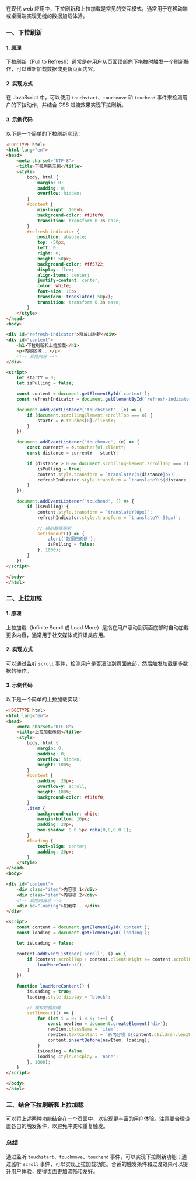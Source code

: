 在现代 web 应用中，下拉刷新和上拉加载是常见的交互模式，通常用于在移动端或桌面端实现无缝的数据加载体验。

### 一、下拉刷新

#### 1. 原理
下拉刷新（Pull to Refresh）通常是在用户从页面顶部向下拖拽时触发一个刷新操作，可以重新加载数据或更新页面内容。

#### 2. 实现方式
在 JavaScript 中，可以使用 `touchstart`、`touchmove` 和 `touchend` 事件来检测用户的下拉动作，并结合 CSS 过渡效果实现下拉刷新。

#### 3. 示例代码
以下是一个简单的下拉刷新实现：

```html
<!DOCTYPE html>
<html lang="en">
<head>
    <meta charset="UTF-8">
    <title>下拉刷新示例</title>
    <style>
        body, html {
            margin: 0;
            padding: 0;
            overflow: hidden;
        }
        #content {
            min-height: 100vh;
            background-color: #f0f0f0;
            transition: transform 0.3s ease;
        }
        #refresh-indicator {
            position: absolute;
            top: -50px;
            left: 0;
            right: 0;
            height: 50px;
            background-color: #ff5722;
            display: flex;
            align-items: center;
            justify-content: center;
            color: white;
            font-size: 16px;
            transform: translateY(-50px);
            transition: transform 0.3s ease;
        }
    </style>
</head>
<body>

<div id="refresh-indicator">释放以刷新</div>
<div id="content">
    <h1>下拉刷新和上拉加载</h1>
    <p>内容区域...</p>
    <!-- 其他内容 -->
</div>

<script>
    let startY = 0;
    let isPulling = false;

    const content = document.getElementById('content');
    const refreshIndicator = document.getElementById('refresh-indicator');

    document.addEventListener('touchstart', (e) => {
        if (document.scrollingElement.scrollTop === 0) {
            startY = e.touches[0].clientY;
        }
    });

    document.addEventListener('touchmove', (e) => {
        const currentY = e.touches[0].clientY;
        const distance = currentY - startY;

        if (distance > 0 && document.scrollingElement.scrollTop === 0) {
            isPulling = true;
            content.style.transform = `translateY(${distance}px)`;
            refreshIndicator.style.transform = `translateY(${distance - 50}px)`;
        }
    });

    document.addEventListener('touchend', () => {
        if (isPulling) {
            content.style.transform = `translateY(0px)`;
            refreshIndicator.style.transform = `translateY(-50px)`;

            // 模拟数据刷新
            setTimeout(() => {
                alert('数据已刷新');
                isPulling = false;
            }, 1000);
        }
    });
</script>

</body>
</html>
```

### 二、上拉加载

#### 1. 原理
上拉加载（Infinite Scroll 或 Load More）是指在用户滚动到页面底部时自动加载更多内容，通常用于社交媒体或资讯类应用。

#### 2. 实现方式
可以通过监听 `scroll` 事件，检测用户是否滚动到页面底部，然后触发加载更多数据的操作。

#### 3. 示例代码
以下是一个简单的上拉加载实现：

```html
<!DOCTYPE html>
<html lang="en">
<head>
    <meta charset="UTF-8">
    <title>上拉加载示例</title>
    <style>
        body, html {
            margin: 0;
            padding: 0;
            overflow: hidden;
            height: 100%;
        }
        #content {
            padding: 20px;
            overflow-y: scroll;
            height: 100%;
            background-color: #f0f0f0;
        }
        .item {
            background-color: white;
            margin-bottom: 10px;
            padding: 20px;
            box-shadow: 0 0 5px rgba(0,0,0,0.1);
        }
        #loading {
            text-align: center;
            padding: 20px;
        }
    </style>
</head>
<body>

<div id="content">
    <div class="item">内容项 1</div>
    <div class="item">内容项 2</div>
    <!-- 其他内容项 -->
    <div id="loading">加载中...</div>
</div>

<script>
    const content = document.getElementById('content');
    const loading = document.getElementById('loading');

    let isLoading = false;

    content.addEventListener('scroll', () => {
        if (content.scrollTop + content.clientHeight >= content.scrollHeight - 10 && !isLoading) {
            loadMoreContent();
        }
    });

    function loadMoreContent() {
        isLoading = true;
        loading.style.display = 'block';

        // 模拟数据加载
        setTimeout(() => {
            for (let i = 0; i < 5; i++) {
                const newItem = document.createElement('div');
                newItem.className = 'item';
                newItem.textContent = `新内容项 ${content.children.length}`;
                content.insertBefore(newItem, loading);
            }
            isLoading = false;
            loading.style.display = 'none';
        }, 1000);
    }
</script>

</body>
</html>
```

### 三、结合下拉刷新和上拉加载

可以将上述两种功能结合在一个页面中，以实现更丰富的用户体验。注意要合理设置各自的触发条件，以避免冲突和重复触发。

### 总结

通过监听 `touchstart`、`touchmove`、`touchend` 事件，可以实现下拉刷新功能；通过监听 `scroll` 事件，可以实现上拉加载功能。合适的触发条件和过渡效果可以提升用户体验，使得页面更加流畅和友好。

